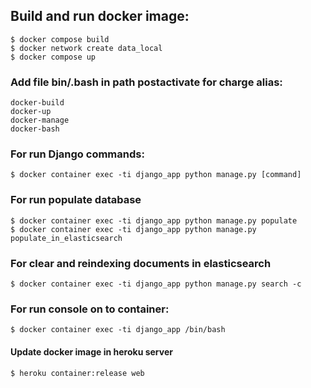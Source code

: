 

## Build and run docker image:
    $ docker compose build
    $ docker network create data_local
    $ docker compose up

### Add file bin/.bash in path postactivate for charge alias:
    docker-build
    docker-up
    docker-manage
    docker-bash

### For run Django commands:
    $ docker container exec -ti django_app python manage.py [command]

### For run populate database
    $ docker container exec -ti django_app python manage.py populate
    $ docker container exec -ti django_app python manage.py populate_in_elasticsearch

### For clear and reindexing documents in elasticsearch
    $ docker container exec -ti django_app python manage.py search -c

### For run console on to container:
    $ docker container exec -ti django_app /bin/bash

#### Update docker image in heroku server
    $ heroku container:release web